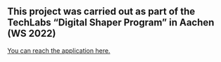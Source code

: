 ## This project was carried out as part of the TechLabs “Digital Shaper Program” in Aachen (WS 2022)

[You can reach the application here.](https://nilava7-carrecsys-car-recommendation-project-69tbdc.streamlit.app/)
